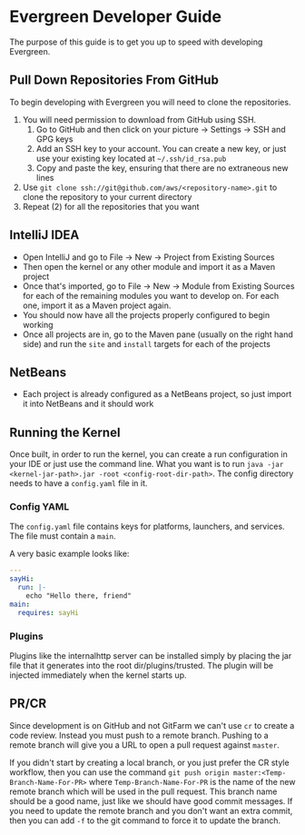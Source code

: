 # Evergreen Developer Guide
The purpose of this guide is to get you up to speed with developing Evergreen.

## Pull Down Repositories From GitHub
To begin developing with Evergreen you will need to clone the repositories. 

1. You will need permission to download from GitHub using SSH.
    1. Go to GitHub and then click on your picture -> Settings -> SSH and GPG keys
    2. Add an SSH key to your account. You can create a new key, or just use your existing key located at `~/.ssh/id_rsa.pub`
    3. Copy and paste the key, ensuring that there are no extraneous new lines
2. Use `git clone ssh://git@github.com/aws/<repository-name>.git` to clone the repository to your current directory
3. Repeat (2) for all the repositories that you want

## IntelliJ IDEA
- Open IntelliJ and go to File -> New -> Project from Existing Sources
- Then open the kernel or any other module and import it as a Maven project
- Once that's imported, go to File -> New -> Module from Existing Sources for each of the remaining modules you want to 
develop on. For each one, import it as a Maven project again.
- You should now have all the projects properly configured to begin working
- Once all projects are in, go to the Maven pane (usually on the right hand side) and run the `site` and `install`
targets for each of the projects

## NetBeans
- Each project is already configured as a NetBeans project, so just import it into NetBeans and it should work

## Running the Kernel
Once built, in order to run the kernel, you can create a run configuration in your IDE or just use the command line.
What you want is to run `java -jar <kernel-jar-path>.jar -root <config-root-dir-path>`. The config directory
needs to have a `config.yaml` file in it.

### Config YAML
The `config.yaml` file contains keys for platforms, launchers, and services. The file must contain
a `main`.

A very basic example looks like:

```yaml
---
sayHi:
  run: |-
    echo "Hello there, friend"
main:
  requires: sayHi
```

### Plugins
Plugins like the internalhttp server can be installed simply by placing the jar file that it generates into the
root dir/plugins/trusted. The plugin will be injected immediately when the kernel starts up.


## PR/CR
Since development is on GitHub and not GitFarm we can't use `cr` to create a code review. Instead you must
push to a remote branch. Pushing to a remote branch will give you a URL to open a pull request against `master`.

If you didn't start by creating a local branch, or you just prefer the CR style workflow, then you can use the command
`git push origin master:<Temp-Branch-Name-For-PR>` where `Temp-Branch-Name-For-PR` is the name of the new remote
branch which will be used in the pull request. This branch name should be a good name, just like we should have
good commit messages. If you need to update the remote branch and you don't want an extra commit, then you can
add `-f` to the git command to force it to update the branch.
